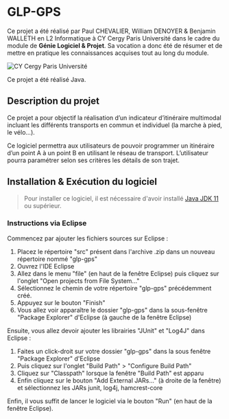 # GLP-GPS

Ce projet a été réalisé par Paul CHEVALIER, William DENOYER & Benjamin WALLETH en L2 Informatique à CY Cergy Paris Université dans le cadre du module de **Génie Logiciel & Projet**. Sa vocation a donc été de résumer et de mettre en pratique les connaissances acquises tout au long du module.

![CY Cergy Paris Université](https://upload.wikimedia.org/wikipedia/fr/thumb/6/69/Logo_CY_Cergy_Paris_Universit%C3%A9.svg/129px-Logo_CY_Cergy_Paris_Universit%C3%A9.svg.png)

Ce projet a été réalisé Java.

## Description du projet

Ce projet a pour objectif la réalisation d’un indicateur d’itinéraire multimodal incluant les différents transports en commun et individuel (la marche à pied, le vélo...).

Ce logiciel permettra aux utilisateurs de pouvoir programmer un itinéraire d’un point A à un point B en utilisant le  réseau de transport. L’utilisateur pourra paramétrer selon ses critères les détails de son trajet.

## Installation & Exécution du logiciel

> Pour installer ce logiciel, il est nécessaire d'avoir installé [Java JDK 11](https://www.oracle.com/fr/java/technologies/javase-jdk11-downloads.html) ou supérieur.

### Instructions via Eclipse

Commencez par ajouter les fichiers sources sur Eclipse :

1. Placez le répertoire "src" présent dans l'archive .zip dans un nouveau répertoire nommé "glp-gps"
2. Ouvrez l'IDE Eclipse
3. Allez dans le menu "file" (en haut de la fenêtre Eclipse) puis cliquez sur l'onglet "Open projects from File System..."
4. Sélectionnez le chemin de votre répertoire "glp-gps" précédemment créé.
5. Appuyez sur le bouton "Finish"
6. Vous allez voir apparaître le dossier "glp-gps" dans la sous-fenêtre "Package Explorer" d'Eclipse (à gauche de la fenêtre Eclipse)

Ensuite, vous allez devoir ajouter les librairies "JUnit" et "Log4J" dans Eclipse :

1. Faites un click-droit sur votre dossier "glp-gps" dans la sous fenêtre "Package Explorer" d'Eclipse
2. Puis cliquez sur l'onglet "Build Path" > "Configure Build Path"
3. Cliquez sur "Classpath" lorsque la fenêtre "Build Path" est apparu
4. Enfin cliquez sur le bouton "Add External JARs..." (à droite de la fenêtre) et sélectionnez les JARs junit, log4j, hamcrest-core

Enfin, il vous suffit de lancer le logiciel via le bouton "Run" (en haut de la fenêtre Eclipse).